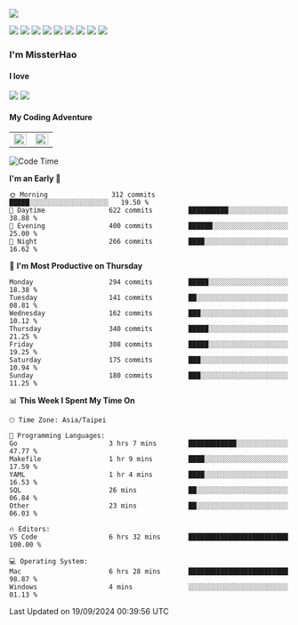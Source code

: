 ![](https://komarev.com/ghpvc/?username=MissterHao&color=ff69b4)

[![](https://img.shields.io/badge/Amazon%20AWS-%23232F3E?logo=amazon-aws&logoColor=white&style=for-the-badge)](https://aws.amazon.com/)
[![](https://img.shields.io/badge/Python-3776AB?style=for-the-badge&logo=python&logoColor=white)](https://www.djangoproject.com/)
[![](https://img.shields.io/badge/Django-092E20?style=for-the-badge&logo=django&logoColor=white)](https://www.python.org/)
[![](https://img.shields.io/badge/Rust-%23EB6400?style=for-the-badge&logo=rust&logoColor=white)](https://www.python.org/)
[![](https://img.shields.io/badge/Flask-23232F3E?style=for-the-badge&logo=flask&logoColor=white)](https://flask.palletsprojects.com/en/2.1.x/)
[![](https://img.shields.io/badge/go-%2300ADD8.svg?&style=for-the-badge&logo=go&logoColor=white)](https://golang.org/)
[![](https://img.shields.io/badge/javascript-%23F7DF1E.svg?&style=for-the-badge&logo=javascript&logoColor=black)](https://www.javascript.com/)
[![](https://img.shields.io/badge/mysql-%234479A1.svg?&style=for-the-badge&logo=mysql&logoColor=white)](https://www.mysql.com/)
[![](https://img.shields.io/badge/docker-%232496ED.svg?&style=for-the-badge&logo=docker&logoColor=white)](https://www.docker.com/)

### I'm MissterHao

#### I love  
![](https://img.shields.io/badge/Netflix-E50914?style=for-the-badge&logo=netflix&logoColor=white)
![](https://img.shields.io/badge/YouTube-FF0000?style=for-the-badge&logo=youtube&logoColor=white)

#### My Coding Adventure
<!-- Readme stats -->
<!-- https://github.com/anuraghazra/github-readme-stats -->
<table>
<tr>
    <td valign="top" width="50%">
    <img src="https://github-readme-stats.vercel.app/api?username=MissterHao&hide_border=true&show_icons=true&locale=en" align="left" style="width: 100%" />
    </td>
    <td valign="top" width="50%">
    <img src="https://github-readme-stats.vercel.app/api/top-langs?username=MissterHao&hide_border=true&show_icons=true&locale=en&layout=compact" align="left" style="width: 100%" />
    </td>
</tr>
</table>  


<!--START_SECTION:waka-->
![Code Time](http://img.shields.io/badge/Code%20Time-1%2C722%20hrs%2010%20mins-blue)

**I'm an Early 🐤** 

```text
🌞 Morning                312 commits         █████░░░░░░░░░░░░░░░░░░░░   19.50 % 
🌆 Daytime                622 commits         ██████████░░░░░░░░░░░░░░░   38.88 % 
🌃 Evening                400 commits         ██████░░░░░░░░░░░░░░░░░░░   25.00 % 
🌙 Night                  266 commits         ████░░░░░░░░░░░░░░░░░░░░░   16.62 % 
```
📅 **I'm Most Productive on Thursday** 

```text
Monday                   294 commits         █████░░░░░░░░░░░░░░░░░░░░   18.38 % 
Tuesday                  141 commits         ██░░░░░░░░░░░░░░░░░░░░░░░   08.81 % 
Wednesday                162 commits         ███░░░░░░░░░░░░░░░░░░░░░░   10.12 % 
Thursday                 340 commits         █████░░░░░░░░░░░░░░░░░░░░   21.25 % 
Friday                   308 commits         █████░░░░░░░░░░░░░░░░░░░░   19.25 % 
Saturday                 175 commits         ███░░░░░░░░░░░░░░░░░░░░░░   10.94 % 
Sunday                   180 commits         ███░░░░░░░░░░░░░░░░░░░░░░   11.25 % 
```


📊 **This Week I Spent My Time On** 

```text
🕑︎ Time Zone: Asia/Taipei

💬 Programming Languages: 
Go                       3 hrs 7 mins        ████████████░░░░░░░░░░░░░   47.77 % 
Makefile                 1 hr 9 mins         ████░░░░░░░░░░░░░░░░░░░░░   17.59 % 
YAML                     1 hr 4 mins         ████░░░░░░░░░░░░░░░░░░░░░   16.53 % 
SQL                      26 mins             ██░░░░░░░░░░░░░░░░░░░░░░░   06.84 % 
Other                    23 mins             ██░░░░░░░░░░░░░░░░░░░░░░░   06.03 % 

🔥 Editors: 
VS Code                  6 hrs 32 mins       █████████████████████████   100.00 % 

💻 Operating System: 
Mac                      6 hrs 28 mins       █████████████████████████   98.87 % 
Windows                  4 mins              ░░░░░░░░░░░░░░░░░░░░░░░░░   01.13 % 
```


 Last Updated on 19/09/2024 00:39:56 UTC
<!--END_SECTION:waka-->

<!--
**MissterHao/MissterHao** is a ✨ _special_ ✨ repository because its `README.md` (this file) appears on your GitHub profile.

Here are some ideas to get you started:

- 🔭 I’m currently working on ...
- 🌱 I’m currently learning ...
- 👯 I’m looking to collaborate on ...
- 🤔 I’m looking for help with ...
- 💬 Ask me about ...
- 📫 How to reach me: ...
- 😄 Pronouns: ...
- ⚡ Fun fact: ...
-->
